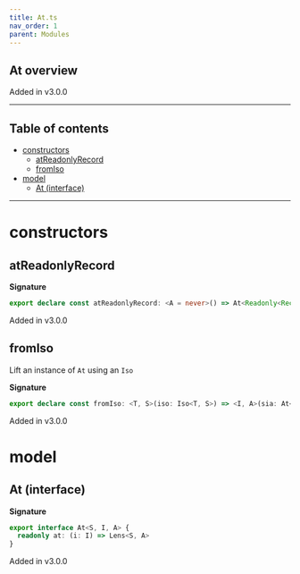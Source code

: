 ```yaml
---
title: At.ts
nav_order: 1
parent: Modules
---
```


## At overview

Added in v3.0.0

---

<h2 class="text-delta">Table of contents</h2>

- [constructors](#constructors)
  - [atReadonlyRecord](#atreadonlyrecord)
  - [fromIso](#fromiso)
- [model](#model)
  - [At (interface)](#at-interface)

---

# constructors

## atReadonlyRecord

**Signature**

```ts
export declare const atReadonlyRecord: <A = never>() => At<Readonly<Record<string, A>>, string, Option<A>>
```

Added in v3.0.0

## fromIso

Lift an instance of `At` using an `Iso`

**Signature**

```ts
export declare const fromIso: <T, S>(iso: Iso<T, S>) => <I, A>(sia: At<S, I, A>) => At<T, I, A>
```

Added in v3.0.0

# model

## At (interface)

**Signature**

```ts
export interface At<S, I, A> {
  readonly at: (i: I) => Lens<S, A>
}
```

Added in v3.0.0
